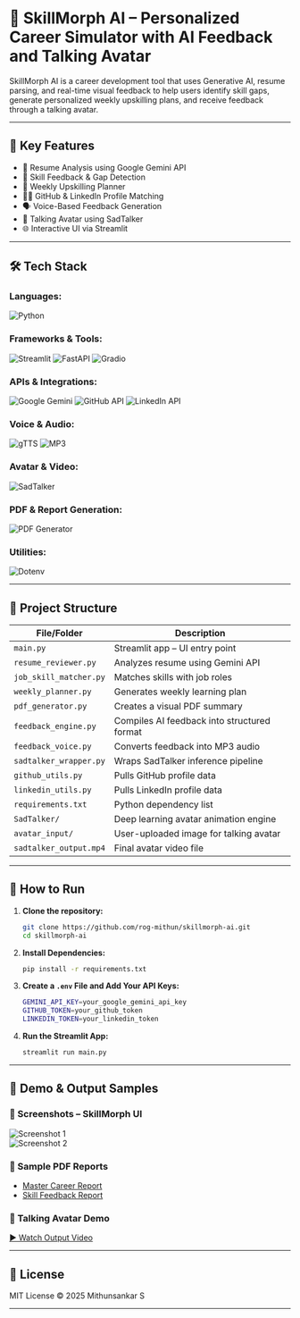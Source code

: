 # 🧠 SkillMorph AI – Personalized Career Simulator with AI Feedback and Talking Avatar

SkillMorph AI is a career development tool that uses Generative AI, resume parsing, and real-time visual feedback to help users identify skill gaps, generate personalized weekly upskilling plans, and receive feedback through a talking avatar.

---

## 📌 Key Features

- 📝 Resume Analysis using Google Gemini API  
- 🧠 Skill Feedback & Gap Detection  
- 📅 Weekly Upskilling Planner  
- 🧑‍💼 GitHub & LinkedIn Profile Matching  
- 🗣️ Voice-Based Feedback Generation  
- 🎥 Talking Avatar using SadTalker  
- 🌐 Interactive UI via Streamlit

---

## 🛠️ Tech Stack

### Languages:
![Python](https://img.shields.io/badge/Python-3776AB?style=flat&logo=python&logoColor=white)

### Frameworks & Tools:
![Streamlit](https://img.shields.io/badge/Streamlit-FF4B4B?style=flat&logo=streamlit&logoColor=white)
![FastAPI](https://img.shields.io/badge/FastAPI-009688?style=flat&logo=fastapi&logoColor=white)
![Gradio](https://img.shields.io/badge/Gradio-3C3C3C?style=flat&logo=python&logoColor=white)

### APIs & Integrations:
![Google Gemini](https://img.shields.io/badge/Gemini%20API-4285F4?style=flat&logo=google&logoColor=white)
![GitHub API](https://img.shields.io/badge/GitHub%20API-181717?style=flat&logo=github&logoColor=white)
![LinkedIn API](https://img.shields.io/badge/LinkedIn%20API-0077B5?style=flat&logo=linkedin&logoColor=white)

### Voice & Audio:
![gTTS](https://img.shields.io/badge/gTTS-FF9800?style=flat&logo=google&logoColor=white)
![MP3](https://img.shields.io/badge/Audio-MP3-black?style=flat&logo=music&logoColor=white)

### Avatar & Video:
![SadTalker](https://img.shields.io/badge/SadTalker-8E24AA?style=flat&logo=adobeaftereffects&logoColor=white)

### PDF & Report Generation:
![PDF Generator](https://img.shields.io/badge/PDF%20Reports-4CAF50?style=flat&logo=adobeacrobatreader&logoColor=white)

### Utilities:
![Dotenv](https://img.shields.io/badge/Dotenv-1E1E1E?style=flat&logo=python-dotenv&logoColor=white)

---

## 📁 Project Structure

| File/Folder             | Description                                  |
|-------------------------|----------------------------------------------|
| `main.py`               | Streamlit app – UI entry point               |
| `resume_reviewer.py`    | Analyzes resume using Gemini API             |
| `job_skill_matcher.py`  | Matches skills with job roles                |
| `weekly_planner.py`     | Generates weekly learning plan               |
| `pdf_generator.py`      | Creates a visual PDF summary                 |
| `feedback_engine.py`    | Compiles AI feedback into structured format  |
| `feedback_voice.py`     | Converts feedback into MP3 audio             |
| `sadtalker_wrapper.py`  | Wraps SadTalker inference pipeline           |
| `github_utils.py`       | Pulls GitHub profile data                    |
| `linkedin_utils.py`     | Pulls LinkedIn profile data                  |
| `requirements.txt`      | Python dependency list                       |
| `SadTalker/`            | Deep learning avatar animation engine        |
| `avatar_input/`         | User-uploaded image for talking avatar       |
| `sadtalker_output.mp4`  | Final avatar video file                      |

---

## 🚀 How to Run

1. **Clone the repository:**
   ```bash
   git clone https://github.com/rog-mithun/skillmorph-ai.git
   cd skillmorph-ai

2. **Install Dependencies:**
   ```bash
   pip install -r requirements.txt

3. **Create a `.env` File and Add Your API Keys:**
   ```bash
   GEMINI_API_KEY=your_google_gemini_api_key
   GITHUB_TOKEN=your_github_token
   LINKEDIN_TOKEN=your_linkedin_token

4. **Run the Streamlit App:**
   ```bash
   streamlit run main.py

---

## 📂 Demo & Output Samples

### 📸 Screenshots – SkillMorph UI
![Screenshot 1](media/screenshot1.png)  
![Screenshot 2](media/screenshot2.png)

### 📄 Sample PDF Reports
- [Master Career Report](media/Master_Career_Report.pdf)
- [Skill Feedback Report](media/skill_report.pdf)

### 🎥 Talking Avatar Demo
[▶️ Watch Output Video](media/sadtalker_output.mp4)

---

## 📖 License
MIT License
© 2025 Mithunsankar S

---


